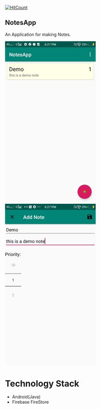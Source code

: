 [![HitCount](http://hits.dwyl.io/myselfanuj/https://githubcom/myselfanuj/Augmented-Reality-Projectsgit.svg)](http://hits.dwyl.io/myselfanuj/https://githubcom/myselfanuj/Augmented-Reality-Projectsgit)


## NotesApp
An Application for making Notes. 

<img src ="https://raw.githubusercontent.com/myselfanuj/NotesApp/master/photo_2020-08-03_18-30-27.jpg" heigth = "500" width ="300"> <img src ="https://raw.githubusercontent.com/myselfanuj/NotesApp/master/photo_2020-08-03_18-30-30.jpg" heigth = "500" width ="300">

# Technology Stack
   * Android(Java)
   * Firebase FireStore
    
    
